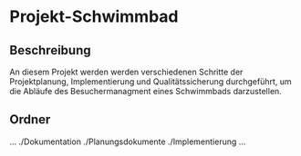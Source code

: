 Projekt-Schwimmbad
=====

Beschreibung
--------
An diesem Projekt werden werden verschiedenen Schritte der Projektplanung, Implementierung und Qualitätssicherung durchgeführt, um die Abläufe
des Besuchermanagment eines Schwimmbads darzustellen.

Ordner
--------
...
./Dokumentation
./Planungsdokumente
./Implementierung
...

